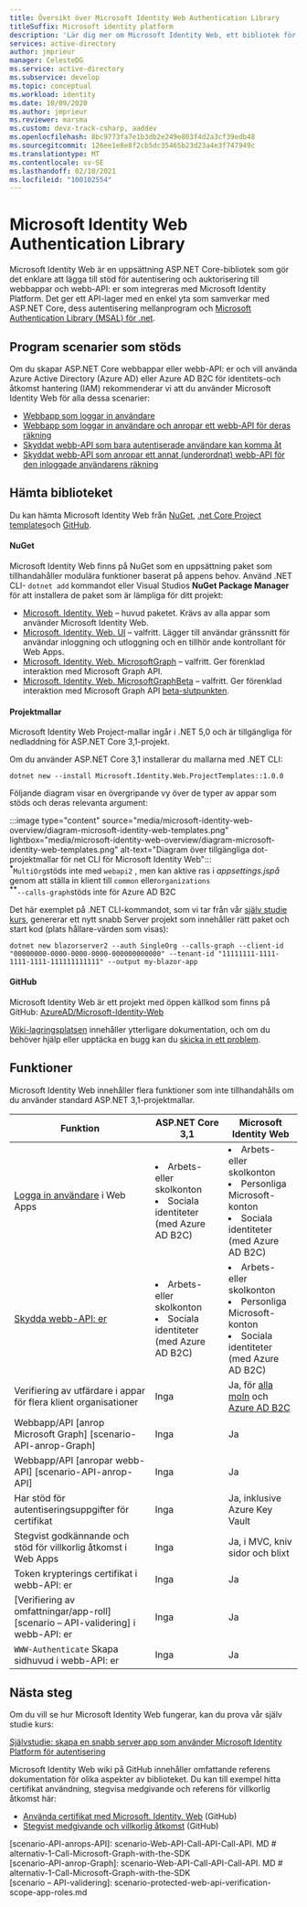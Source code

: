 ```yaml
---
title: Översikt över Microsoft Identity Web Authentication Library
titleSuffix: Microsoft identity platform
description: 'Lär dig mer om Microsoft Identity Web, ett bibliotek för autentisering och auktorisering för ASP.NET Core program som integreras med Azure Active Directory, Azure AD B2C och Microsoft Graph och andra webb-API: er.'
services: active-directory
author: jmprieur
manager: CelesteDG
ms.service: active-directory
ms.subservice: develop
ms.topic: conceptual
ms.workload: identity
ms.date: 10/09/2020
ms.author: jmprieur
ms.reviewer: marsma
ms.custom: devx-track-csharp, aaddev
ms.openlocfilehash: 8bc9773fa7e1b3db2e249e803f4d2a3cf39edb48
ms.sourcegitcommit: 126ee1e8e8f2cb5dc35465b23d23a4e3f747949c
ms.translationtype: MT
ms.contentlocale: sv-SE
ms.lasthandoff: 02/10/2021
ms.locfileid: "100102554"
---
```

# <a name="microsoft-identity-web-authentication-library"></a>Microsoft Identity Web Authentication Library

Microsoft Identity Web är en uppsättning ASP.NET Core-bibliotek som gör det enklare att lägga till stöd för autentisering och auktorisering till webbappar och webb-API: er som integreras med Microsoft Identity Platform. Det ger ett API-lager med en enkel yta som samverkar med ASP.NET Core, dess autentisering mellanprogram och [Microsoft Authentication Library (MSAL) för .net](https://github.com/azuread/microsoft-authentication-library-for-dotnet).

## <a name="supported-application-scenarios"></a>Program scenarier som stöds

Om du skapar ASP.NET Core webbappar eller webb-API: er och vill använda Azure Active Directory (Azure AD) eller Azure AD B2C för identitets-och åtkomst hantering (IAM) rekommenderar vi att du använder Microsoft Identity Web för alla dessa scenarier:

- [Webbapp som loggar in användare](scenario-web-app-sign-user-overview.md)
- [Webbapp som loggar in användare och anropar ett webb-API för deras räkning](scenario-web-app-call-api-overview.md)
- [Skyddat webb-API som bara autentiserade användare kan komma åt](scenario-protected-web-api-overview.md)
- [Skyddat webb-API som anropar ett annat (underordnat) webb-API för den inloggade användarens räkning](scenario-web-api-call-api-overview.md)

## <a name="get-the-library"></a>Hämta biblioteket

Du kan hämta Microsoft Identity Web från [NuGet](#nuget), [.net Core Project templates](#project-templates)och [GitHub](#github).

#### <a name="nuget"></a>NuGet

Microsoft Identity Web finns på NuGet som en uppsättning paket som tillhandahåller modulära funktioner baserat på appens behov. Använd .NET CLI- `dotnet add` kommandot eller Visual Studios **NuGet Package Manager** för att installera de paket som är lämpliga för ditt projekt:

- [Microsoft. Identity. Web](https://www.nuget.org/packages/Microsoft.Identity.Web) – huvud paketet. Krävs av alla appar som använder Microsoft Identity Web.
- [Microsoft. Identity. Web. UI](https://www.nuget.org/packages/Microsoft.Identity.Web.UI) – valfritt. Lägger till användar gränssnitt för användar inloggning och utloggning och en tillhör ande kontrollant för Web Apps.
- [Microsoft. Identity. Web. MicrosoftGraph](https://www.nuget.org/packages/Microsoft.Identity.Web.MicrosoftGraph) – valfritt. Ger förenklad interaktion med Microsoft Graph API.
- [Microsoft. Identity. Web. MicrosoftGraphBeta](https://www.nuget.org/packages/Microsoft.Identity.Web.MicrosoftGraphBeta) – valfritt. Ger förenklad interaktion med Microsoft Graph API [beta-slutpunkten](/graph/api/overview?view=graph-rest-beta&preserve-view=true).

#### <a name="project-templates"></a>Projektmallar

Microsoft Identity Web Project-mallar ingår i .NET 5,0 och är tillgängliga för nedladdning för ASP.NET Core 3,1-projekt.

Om du använder ASP.NET Core 3,1 installerar du mallarna med .NET CLI:

```dotnetcli
dotnet new --install Microsoft.Identity.Web.ProjectTemplates::1.0.0
```

Följande diagram visar en övergripande vy över de typer av appar som stöds och deras relevanta argument:

:::image type="content" source="media/microsoft-identity-web-overview/diagram-microsoft-identity-web-templates.png" lightbox="media/microsoft-identity-web-overview/diagram-microsoft-identity-web-templates.png" alt-text="Diagram över tillgängliga dot-projektmallar för net CLI för Microsoft Identity Web":::
<br /><sup><b>*</b></sup>`MultiOrg`stöds inte med `webapi2` , men kan aktive ras i *appsettings.jspå* genom att ställa in klient till `common` eller`organizations`
<br /><sup><b>**</b></sup>`--calls-graph`stöds inte för Azure AD B2C

Det här exemplet på .NET CLI-kommandot, som vi tar från vår [själv studie kurs](tutorial-blazor-server.md), genererar ett nytt snabb Server projekt som innehåller rätt paket och start kod (plats hållare-värden som visas):

```dotnetcli
dotnet new blazorserver2 --auth SingleOrg --calls-graph --client-id "00000000-0000-0000-0000-000000000000" --tenant-id "11111111-1111-1111-1111-111111111111" --output my-blazor-app
```

#### <a name="github"></a>GitHub

Microsoft Identity Web är ett projekt med öppen källkod som finns på GitHub: <a href="https://github.com/AzureAD/microsoft-identity-web" target="_blank">AzureAD/Microsoft-Identity-Web</a>

[Wiki-lagringsplatsen](https://github.com/AzureAD/microsoft-identity-web/wiki) innehåller ytterligare dokumentation, och om du behöver hjälp eller upptäcka en bugg kan du [skicka in ett problem](https://github.com/AzureAD/microsoft-identity-web/issues).

## <a name="features"></a>Funktioner

Microsoft Identity Web innehåller flera funktioner som inte tillhandahålls om du använder standard ASP.NET 3,1-projektmallar.

| Funktion                                                                                  | ASP.NET Core 3,1                                                     | Microsoft Identity Web                                                                                  |
|------------------------------------------------------------------------------------------|----------------------------------------------------------------------|---------------------------------------------------------------------------------------------------------|
| [Logga in användare](scenario-web-app-sign-user-app-configuration.md) i Web Apps             | <li>Arbets- eller skolkonton<li>Sociala identiteter (med Azure AD B2C) | <li>Arbets- eller skolkonton<li>Personliga Microsoft-konton<li>Sociala identiteter (med Azure AD B2C)     |
| [Skydda webb-API: er](scenario-protected-web-api-app-configuration.md#microsoftidentityweb) | <li>Arbets- eller skolkonton<li>Sociala identiteter (med Azure AD B2C) | <li>Arbets- eller skolkonton<li>Personliga Microsoft-konton<li>Sociala identiteter (med Azure AD B2C)     |
| Verifiering av utfärdare i appar för flera klient organisationer                                                   | Inga                                                                   | Ja, för [alla moln](authentication-national-cloud.md) och [Azure AD B2C](../../active-directory-b2c/index.yml) |
| Webbapp/API [anrop Microsoft Graph] [scenario-API-anrop-Graph]                             | Inga                                                                   | Ja                                                                                                     |
| Webbapp/API [anropar webb-API] [scenario-API-anrop-API]                                       | Inga                                                                   | Ja                                                                                                     |
| Har stöd för autentiseringsuppgifter för certifikat                                                         | Inga                                                                   | Ja, inklusive Azure Key Vault                                                                          |
| Stegvist godkännande och stöd för villkorlig åtkomst i Web Apps                           | Inga                                                                   | Ja, i MVC, kniv sidor och blixt                                                                    |
| Token krypterings certifikat i webb-API: er                                                | Inga                                                                   | Ja                                                                                                     |
| [Verifiering av omfattningar/app-roll] [scenario – API-validering] i webb-API: er                        | Inga                                                                   | Ja                                                                                                     |
| `WWW-Authenticate` Skapa sidhuvud i webb-API: er                                         | Inga                                                                   | Ja                                                                                                     |

## <a name="next-steps"></a>Nästa steg

Om du vill se hur Microsoft Identity Web fungerar, kan du prova vår själv studie kurs:

[Självstudie: skapa en snabb server app som använder Microsoft Identity Platform för autentisering](tutorial-blazor-server.md)

Microsoft Identity Web wiki på GitHub innehåller omfattande referens dokumentation för olika aspekter av biblioteket. Du kan till exempel hitta certifikat användning, stegvisa medgivande och referens för villkorlig åtkomst här:

- <a href="https://github.com/AzureAD/microsoft-identity-web/wiki/Using-certificates" target="_blank">Använda certifikat med Microsoft. Identity. Web</a> (GitHub)
- <a href="https://github.com/AzureAD/microsoft-identity-web/wiki/Managing-incremental-consent-and-conditional-access" target="_blank">Stegvist medgivande och villkorlig åtkomst</a> (GitHub)

<!-- LINKS -->
<!--  [miw-certs]: microsoft-identity-web-certificates.md  -->
<!--  [miw-certs-decrypt]: microsoft-identity-web-certificates.md#decryption-certificates  -->
<!--  [miw-inc-consent-ca-header]: microsoft-identity-web-consent-conditional-access.md#handling-incremental-consent-or-conditional-access-in-web-apis  -->
<!--  [miw-inc-consent-ca]: microsoft-identity-web-consent-conditional-access.md  -->
[scenario-API-anrops-API]: scenario-Web-API-Call-API-Call-API. MD # alternativ-1-Call-Microsoft-Graph-with-the-SDK  
[scenario-API-anrop-Graph]: scenario-Web-API-Call-API-Call-API. MD # alternativ-1-Call-Microsoft-Graph-with-the-SDK  
[scenario – API-validering]: scenario-protected-web-api-verification-scope-app-roles.md  
